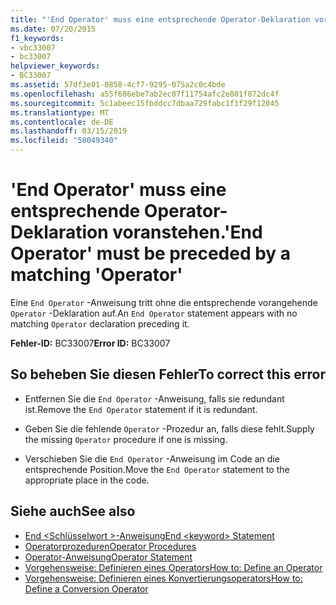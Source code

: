 ```yaml
---
title: "'End Operator' muss eine entsprechende Operator-Deklaration voranstehen."
ms.date: 07/20/2015
f1_keywords:
- vbc33007
- bc33007
helpviewer_keywords:
- BC33007
ms.assetid: 57df3e01-0858-4cf7-9295-075a2c0c4bde
ms.openlocfilehash: a55f686ebe7ab2ec07f11754afc2e801f872dc4f
ms.sourcegitcommit: 5c1abeec15fbddcc7dbaa729fabc1f1f29f12045
ms.translationtype: MT
ms.contentlocale: de-DE
ms.lasthandoff: 03/15/2019
ms.locfileid: "58049340"
---
```

# <a name="end-operator-must-be-preceded-by-a-matching-operator"></a><span data-ttu-id="cd359-102">'End Operator' muss eine entsprechende Operator-Deklaration voranstehen.</span><span class="sxs-lookup"><span data-stu-id="cd359-102">'End Operator' must be preceded by a matching 'Operator'</span></span>
<span data-ttu-id="cd359-103">Eine `End Operator` -Anweisung tritt ohne die entsprechende vorangehende `Operator` -Deklaration auf.</span><span class="sxs-lookup"><span data-stu-id="cd359-103">An `End Operator` statement appears with no matching `Operator` declaration preceding it.</span></span>  
  
 <span data-ttu-id="cd359-104">**Fehler-ID:** BC33007</span><span class="sxs-lookup"><span data-stu-id="cd359-104">**Error ID:** BC33007</span></span>  
  
## <a name="to-correct-this-error"></a><span data-ttu-id="cd359-105">So beheben Sie diesen Fehler</span><span class="sxs-lookup"><span data-stu-id="cd359-105">To correct this error</span></span>  
  
-   <span data-ttu-id="cd359-106">Entfernen Sie die `End Operator` -Anweisung, falls sie redundant ist.</span><span class="sxs-lookup"><span data-stu-id="cd359-106">Remove the `End Operator` statement if it is redundant.</span></span>  
  
-   <span data-ttu-id="cd359-107">Geben Sie die fehlende `Operator` -Prozedur an, falls diese fehlt.</span><span class="sxs-lookup"><span data-stu-id="cd359-107">Supply the missing `Operator` procedure if one is missing.</span></span>  
  
-   <span data-ttu-id="cd359-108">Verschieben Sie die `End Operator` -Anweisung im Code an die entsprechende Position.</span><span class="sxs-lookup"><span data-stu-id="cd359-108">Move the `End Operator` statement to the appropriate place in the code.</span></span>  
  
## <a name="see-also"></a><span data-ttu-id="cd359-109">Siehe auch</span><span class="sxs-lookup"><span data-stu-id="cd359-109">See also</span></span>

- [<span data-ttu-id="cd359-110">End \<Schlüsselwort >-Anweisung</span><span class="sxs-lookup"><span data-stu-id="cd359-110">End \<keyword> Statement</span></span>](../../visual-basic/language-reference/statements/end-keyword-statement.md)
- [<span data-ttu-id="cd359-111">Operatorprozeduren</span><span class="sxs-lookup"><span data-stu-id="cd359-111">Operator Procedures</span></span>](../../visual-basic/programming-guide/language-features/procedures/operator-procedures.md)
- [<span data-ttu-id="cd359-112">Operator-Anweisung</span><span class="sxs-lookup"><span data-stu-id="cd359-112">Operator Statement</span></span>](../../visual-basic/language-reference/statements/operator-statement.md)
- [<span data-ttu-id="cd359-113">Vorgehensweise: Definieren eines Operators</span><span class="sxs-lookup"><span data-stu-id="cd359-113">How to: Define an Operator</span></span>](../../visual-basic/programming-guide/language-features/procedures/how-to-define-an-operator.md)
- [<span data-ttu-id="cd359-114">Vorgehensweise: Definieren eines Konvertierungsoperators</span><span class="sxs-lookup"><span data-stu-id="cd359-114">How to: Define a Conversion Operator</span></span>](../../visual-basic/programming-guide/language-features/procedures/how-to-define-a-conversion-operator.md)
